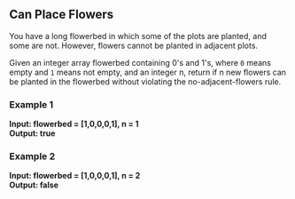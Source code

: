## Can Place Flowers

You have a long flowerbed in which some of the plots are planted, and some are not. However, flowers cannot be planted in adjacent plots.

Given an integer array flowerbed containing 0's and 1's, where ```0``` means empty and ```1``` means not empty, and an integer n, return if n new flowers can be planted in the flowerbed without violating the no-adjacent-flowers rule.

### Example 1
**Input: flowerbed = [1,0,0,0,1], n = 1<br>
Output: true**<br>

### Example 2
**Input: flowerbed = [1,0,0,0,1], n = 2<br>
Output: false**<br>
